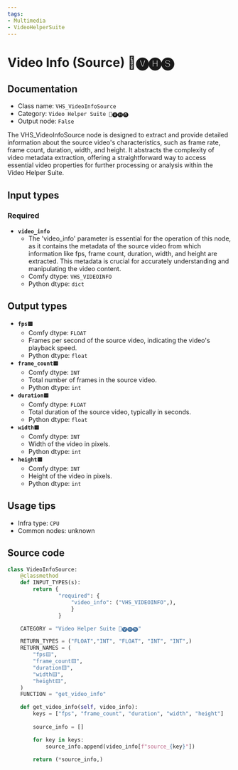 ```yaml
---
tags:
- Multimedia
- VideoHelperSuite
---
```


# Video Info (Source) 🎥🅥🅗🅢
## Documentation
- Class name: `VHS_VideoInfoSource`
- Category: `Video Helper Suite 🎥🅥🅗🅢`
- Output node: `False`

The VHS_VideoInfoSource node is designed to extract and provide detailed information about the source video's characteristics, such as frame rate, frame count, duration, width, and height. It abstracts the complexity of video metadata extraction, offering a straightforward way to access essential video properties for further processing or analysis within the Video Helper Suite.
## Input types
### Required
- **`video_info`**
    - The 'video_info' parameter is essential for the operation of this node, as it contains the metadata of the source video from which information like fps, frame count, duration, width, and height are extracted. This metadata is crucial for accurately understanding and manipulating the video content.
    - Comfy dtype: `VHS_VIDEOINFO`
    - Python dtype: `dict`
## Output types
- **`fps🟨`**
    - Comfy dtype: `FLOAT`
    - Frames per second of the source video, indicating the video's playback speed.
    - Python dtype: `float`
- **`frame_count🟨`**
    - Comfy dtype: `INT`
    - Total number of frames in the source video.
    - Python dtype: `int`
- **`duration🟨`**
    - Comfy dtype: `FLOAT`
    - Total duration of the source video, typically in seconds.
    - Python dtype: `float`
- **`width🟨`**
    - Comfy dtype: `INT`
    - Width of the video in pixels.
    - Python dtype: `int`
- **`height🟨`**
    - Comfy dtype: `INT`
    - Height of the video in pixels.
    - Python dtype: `int`
## Usage tips
- Infra type: `CPU`
- Common nodes: unknown


## Source code
```python
class VideoInfoSource:
    @classmethod
    def INPUT_TYPES(s):
        return {
                "required": {
                    "video_info": ("VHS_VIDEOINFO",),
                    }
                }

    CATEGORY = "Video Helper Suite 🎥🅥🅗🅢"

    RETURN_TYPES = ("FLOAT","INT", "FLOAT", "INT", "INT",)
    RETURN_NAMES = (
        "fps🟨",
        "frame_count🟨",
        "duration🟨",
        "width🟨",
        "height🟨",
    )
    FUNCTION = "get_video_info"

    def get_video_info(self, video_info):
        keys = ["fps", "frame_count", "duration", "width", "height"]
        
        source_info = []

        for key in keys:
            source_info.append(video_info[f"source_{key}"])

        return (*source_info,)

```
